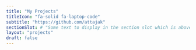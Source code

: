 ```yaml
---
title: "My Projects"
titleIcon: "fa-solid fa-laptop-code"
subtitle: "https://github.com/attajak"
sectionSlot: # "Some text to display in the section slot which is above the related articles list."
layout: "projects"
draft: false
---
```

